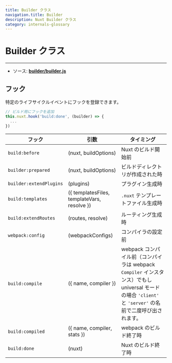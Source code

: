 ```yaml
---
title: Builder クラス
navigation.title: Builder
description: Nuxt Builder クラス
category: internals-glossary
---
```


# Builder クラス

---

- ソース: **[builder/builder.js](https://github.com/nuxt/nuxt/blob/2.x-dev/packages/builder/src/builder.js)**

## フック

特定のライフサイクルイベントにフックを登録できます。

```js
// ビルド用にフックを追加
this.nuxt.hook('build:done', (builder) => {
  ...
})
```

| フック                  | 引数                                        | タイミング                                                                                                                                              |
| ----------------------- | ------------------------------------------- | ------------------------------------------------------------------------------------------------------------------------------------------------------- |
| `build:before`          | (nuxt, buildOptions)                        | Nuxt のビルド開始前                                                                                                                                     |
| `builder:prepared`      | (nuxt, buildOptions)                        | ビルドディレクトリが作成された時                                                                                                                        |
| `builder:extendPlugins` | (plugins)                                   | プラグイン生成時                                                                                                                                        |
| `build:templates`       | ({ templatesFiles, templateVars, resolve }) | `.nuxt` テンプレートファイル生成時                                                                                                                      |
| `build:extendRoutes`    | (routes, resolve)                           | ルーティング生成時                                                                                                                                      |
| `webpack:config`        | (webpackConfigs)                            | コンパイラの設定前                                                                                                                                      |
| `build:compile`         | ({ name, compiler })                        | webpack コンパイル前（コンパイラは webpack `Compiler` インスタンス）でもし universal モードの場合 `'client'` と `'server'` の名前で二度呼び出されます。 |
| `build:compiled`        | ({ name, compiler, stats })                 | webpack のビルド終了時                                                                                                                                  |
| `build:done`            | (nuxt)                                      | Nuxt のビルド終了時                                                                                                                                     |

